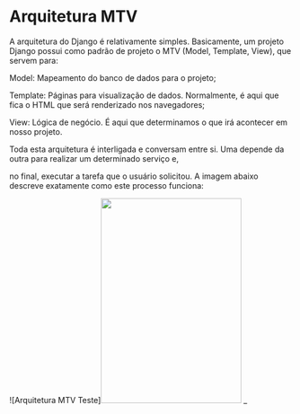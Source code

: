 # Arquitetura MTV
<p> A arquitetura do Django é relativamente simples. Basicamente, um projeto Django possui como padrão de projeto o MTV (Model, Template, View), que servem para:

<p> Model: Mapeamento do banco de dados para o projeto;
<p> Template: Páginas para visualização de dados. Normalmente, é aqui que fica o HTML que será renderizado nos navegadores;
<p> View: Lógica de negócio. É aqui que determinamos o que irá acontecer em nosso projeto.
<p> Toda esta arquitetura é interligada e conversam entre si. Uma depende da outra para realizar um determinado serviço e, 
<p> no final, executar a tarefa que o usuário solicitou. A imagem abaixo descreve exatamente como este processo funciona:


 ![Arquitetura MTV Teste]<img src="https://github.com/edinaldaufrn/engenharia-de-software-II/blob/main/images/arquitetura-mtv.png?raw=true" width="250" height="365">
_
